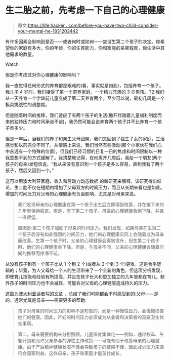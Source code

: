 # 生二胎之前，先考虑一下自己的心理健康

> 原文:[https://life hacker . com/before-you-have-two-child-consider-your-mental-he-1831202442](https://lifehacker.com/before-you-have-a-second-child-consider-your-mental-he-1831202442)

有许多因素会影响到是否——或者何时或如何——尝试生第二个孩子的决定。你希望你的家庭有多大，你的年龄，你的生育能力，你和家庭的亲密程度，你生活中其他需求的数量。

Watch

但是你考虑过对你心理健康的影响吗？

我一直觉得任何形式的养育都是艰难的(看，事实就是如此)，包括养育一个孩子。我儿子 4 岁时，我们接受了第一个寄养家庭，一个精力充沛的 3 岁男孩。T2:我们从一天养育一个学龄前儿童变成了第二天养育两个。至少可以说，最初几周是一个极具挑战性的调整期。

但是随着时间的推移，我们适应了有两个孩子的生活(撇开伴随着儿童福利制度而来的独特压力和时间承诺不谈)，我仍然可能会说养育两个孩子并不比养育一个孩子难多少。

但是一年后，当我们的养子和亲生父母团聚，我们又回到了独生子女的家庭，生活感觉和以前完全不同了。从情感上来说，我们当然有些激动(那个小家伙在我们心中永远有一个特殊的位置)，但我们已经习惯的日复一日的焦虑和时间限制以一种我意想不到的方式缓解了。我清楚地记得，在他离开几周后，我给一个朋友(两个孩子的母亲)发短信说，“我从来没有意识到一个孩子是多么容易，直到我有了两个孩子，然后又回到一个。”

这可以用澳大利亚家庭、收入和劳动力动态数据 的新研究来解释，该研究得出结论，生二胎不仅在短期内增加了父母双方的时间压力，而且从长期来看也是如此。增加的时间压力对父母的心理健康有负面影响，尤其是对母亲来说。

> 我们发现母亲的心理健康在第一个孩子出生后立即得到改善，并在接下来的几年里保持稳定。但是，有了第二个孩子，母亲的心理健康急剧下降，并且一直很低。
> 
> 原因是:第二个孩子加剧了母亲的时间压力。我们发现，如果母亲在生第二个孩子后没有如此强烈的时间压力，她们的心理健康实际上会随着成为母亲而改善。生第一个孩子时，父亲的心理健康会得到提升，但生第二个孩子时，他们的心理健康会下降。但是，与母亲不同，父亲的心理健康会随着时间的推移而停滞不前。

从没有孩子到有一个孩子比从 1 个到 2 个(或者从 2 个到 3 个)更难，这是合乎逻辑的；毕竟，为人父母给一个人的生活带来了一个全新的角色。但这项分析发现，即使育儿技能和经验有所提高，并且在孩子长大和更加独立的几年里都在育儿，额外孩子的时间压力也不会减轻，可能会对父母的心理健康造成持久的压力。

[这篇为澳大利亚读者写的文章](https://theconversation.com/having-a-second-child-worsens-parents-mental-health-new-research-107806) ，总结了我们可能都会不时感受到的:父母——是的，通常尤其是母亲——需要更多的帮助:

> 孩子对母亲的时间压力的影响不是短暂的，而是一种慢性压力，会慢慢损害她们的健康。因此，产妇的时间压力必须成为从业者和决策者的首要卫生优先事项。

> 第二，母亲需要机构来分担照顾。儿童保育集体化——例如，通过校车、午餐计划和允许父亲参与的弹性工作政策——可能有助于改善母亲的心理健康。由于产后精神健康状况不佳会导致孩子的结果不佳，因此减少压力来源符合国家利益，这样母亲、孩子和家庭才能茁壮成长。
